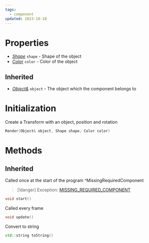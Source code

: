 ```yaml
---
tags:
  - component
updated: 2023-10-18
---
```


# Properties
* *[Shape](Shape/README.md)* `shape` - Shape of the object
* *[Color](Color.md)* `color` - Color of the object

## Inherited
* *[Object&](Object)* `object` - The object which the component belongs to

# Initialization
Create a Transform with an object, position and rotation
```cpp
Render(Object& object, Shape shape, Color color)
```

# Methods

## Inherited
Called once at the start of the program ^MissingRequiredComponent
> [!danger] Exception: [MISSING_REQUIRED_COMPONENT](ErrorManager.md##Missing%20Required%20Component)
```cpp
void start()
```

Called every frame
```cpp
void update()
```

Convert to string
```cpp
std::string toString()
```